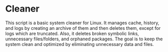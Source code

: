 Cleaner
=======

This script is a basic system cleaner for Linux.
It manages cache, history, and logs by creating an archive of them and then deletes them, except for logs which are truncated.
Also, it deletes broken symbolic links, unnecessary files/folders, and orphaned packages.
The goal is to keep the system clean and optimized by eliminating unnecessary data and files.
